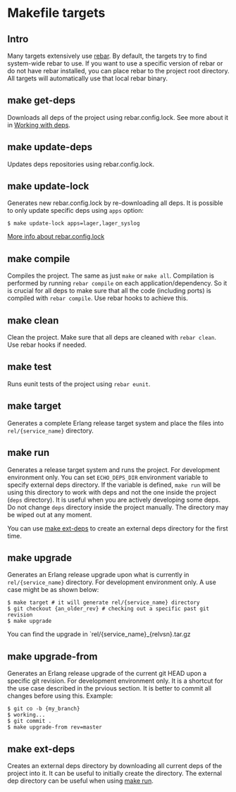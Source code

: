# Makefile targets


## Intro

Many targets extensively use [rebar](https://github.com/rebar/rebar).
By default, the targets try to find system-wide rebar to use. If you
want to use a specific version of rebar or do not have rebar installed,
you can place rebar to the project root directory. All targets will
automatically use that local rebar binary.


## make get-deps

Downloads all deps of the project using rebar.config.lock. See more about it in [Working with deps](service_DEPS.md).


## make update-deps

Updates deps repositories using rebar.config.lock.


## make update-lock

Generates new rebar.config.lock by re-downloading all deps. It is possible
to only update specific deps using `apps` option:

    $ make update-lock apps=lager,lager_syslog

[More info about rebar.config.lock](service_DEPS.md)


## make compile

Compiles the project. The same as just `make` or `make all`. Compilation is
performed by running `rebar compile` on each application/dependency.
So it is crucial for all deps to make sure that all the code (including ports)
is compiled with `rebar compile`. Use rebar hooks to achieve this.


## make clean

Clean the project. Make sure that all deps are cleaned with `rebar clean`.
Use rebar hooks if needed.


## make test

Runs eunit tests of the project using `rebar eunit`.


## make target

Generates a complete Erlang release target system and place the files
into `rel/{service_name}` directory.


## make run

Generates a release target system and runs the project.
For development environment only.
You can set `ECHO_DEPS_DIR` environment variable to specify external deps
directory. If the variable is defined, `make run` will be using this directory
to work with deps and not the one inside the project (`deps` directory).
It is useful when you are actively developing some deps. Do not change
`deps` directory inside the project manually. The directory may be wiped out
at any moment.

You can use [make ext-deps](#make-ext-deps) to create an external deps
directory for the first time.


## make upgrade

Generates an Erlang release upgrade upon what is currently in
`rel/{service_name}` directory. For development environment only.
A use case might be as shown below:

    $ make target # it will generate rel/{service_name} directory
    $ git checkout {an_older_rev} # checking out a specific past git revision
    $ make upgrade

You can find the upgrade in `rel/{service_name}_{relvsn}.tar.gz


## make upgrade-from

Generates an Erlang release upgrade of the current git HEAD upon a specific
git revision. For development environment only. It is a shortcut for
the use case described in the prvious section. It is better to commit all
changes before using this. Example:

    $ git co -b {my_branch}
    $ working...
    $ git commit .
    $ make upgrade-from rev=master


## make ext-deps

Creates an external deps directory by downloading all current deps of
the project into it. It can be useful to initially create the directory.
The external dep directory can be useful when using [make run](#make-run).
